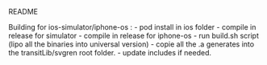 README

Building for ios-simulator/iphone-os :
    - pod install in ios folder
    - compile in release for simulator
    - compile in release for iphone-os
    - run build.sh script (lipo all the binaries into universal version)
    - copie all the .a generates into the transitLib/svgren root folder.
    - update includes if needed.